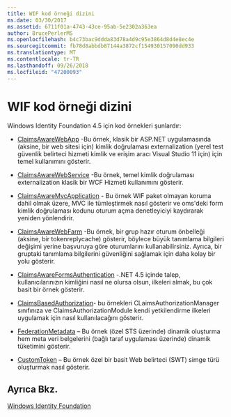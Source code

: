 ```yaml
---
title: WIF kod örneği dizini
ms.date: 03/30/2017
ms.assetid: 6711f01a-4743-43ce-95ab-5e2302a363ea
author: BrucePerlerMS
ms.openlocfilehash: b4c73bac9ddda83d78a4d9c95e3864d8d4e8ec4e
ms.sourcegitcommit: fb78d8abbdb87144a3872cf154930157090dd933
ms.translationtype: MT
ms.contentlocale: tr-TR
ms.lasthandoff: 09/26/2018
ms.locfileid: "47200093"
---
```

# <a name="wif-code-sample-index"></a>WIF kod örneği dizini
Windows Identity Foundation 4.5 için kod örnekleri şunlardır:  
  
-   [ClaimsAwareWebApp](https://go.microsoft.com/fwlink/?LinkID=248405) -Bu örnek, klasik bir ASP.NET uygulamasında (aksine, bir web sitesi için) kimlik doğrulaması externalization (yerel test güvenlik belirteci hizmeti kimlik ve erişim aracı Visual Studio 11 için) için temel kullanımını gösterir.  
  
-   [ClaimsAwareWebService](https://go.microsoft.com/fwlink/?LinkID=248406) -Bu örnek, temel kimlik doğrulaması externalization klasik bir WCF Hizmeti kullanımını gösterir.  
  
-   [ClaimsAwareMvcApplication](https://go.microsoft.com/fwlink/?LinkID=248407) - Bu örnek WIF paket olmayan koruma dahil olmak üzere, MVC ile tümleştirmek nasıl gösterir ve oms'deki form kimlik doğrulaması kodunu oturum açma denetleyiciyi kaydırarak yeniden yönlendirir.  
  
-   [ClaimsAwareWebFarm](https://go.microsoft.com/fwlink/?LinkID=248408) -Bu örnek, bir grup hazır oturum önbelleği (aksine, bir tokenreplycache) gösterir, böylece büyük tanımlama bilgileri değişimi yerine başvuruya göre oturumlarını kullanabilirsiniz. Ayrıca, bir gruptaki tanımlama bilgilerini güvenliğini sağlamak için daha kolay bir yolu gösterir.  
  
-   [ClaimsAwareFormsAuthentication](https://go.microsoft.com/fwlink/?LinkID=248409) -.NET 4.5 içinde talep, kullanıcılarınızın kimliğini nasıl ne olursa olsun, ilkeleri almak, bu çok basit bir örnek gösterir.  
  
-   [ClaimsBasedAuthorization](https://go.microsoft.com/fwlink/?LinkID=248410)- bu örnekleri CLaimsAuthorizationManager sınıfınıza ve ClaimsAuthorizationModule kendi yetkilendirme ilkeleri uygulamak için nasıl kullanılacağını gösterir.  
  
-   [FederationMetadata](https://go.microsoft.com/fwlink/?LinkID=248411) – Bu örnek (özel STS üzerinde) dinamik oluşturma hem meta veri belgelerini (bağlı taraf uygulaması üzerinde) dinamik tüketimini gösterir.  
  
-   [CustomToken](https://go.microsoft.com/fwlink/?LinkID=248412) – Bu örnek özel bir basit Web belirteci (SWT) simge türü oluşturmak nasıl gösterir.  
  
## <a name="see-also"></a>Ayrıca Bkz.  
 [Windows Identity Foundation](../../../docs/framework/security/index.md)

